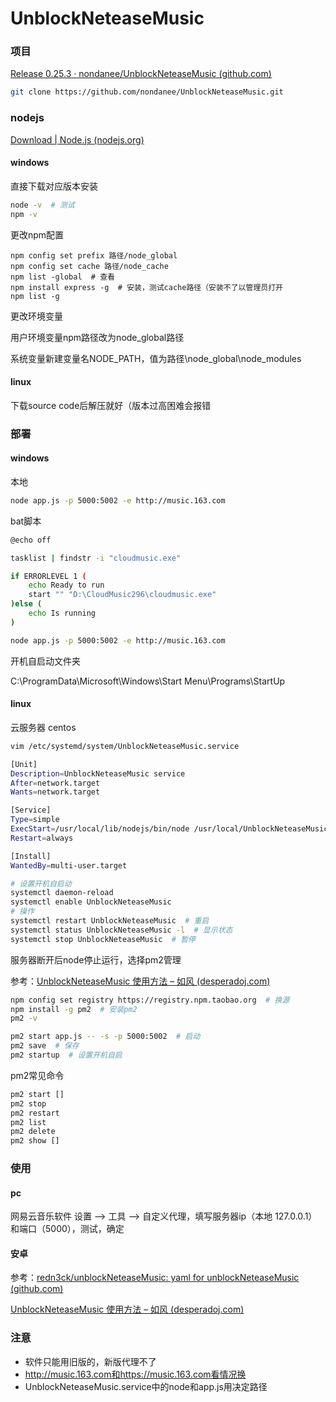 # UnblockNeteaseMusic


### 项目

[Release 0.25.3 · nondanee/UnblockNeteaseMusic (github.com)](https://github.com/nondanee/UnblockNeteaseMusic/releases/tag/v0.25.3)

```bash
git clone https://github.com/nondanee/UnblockNeteaseMusic.git
```

### nodejs

[Download | Node.js (nodejs.org)](https://nodejs.org/en/download/)

#### windows

直接下载对应版本安装

```bash
node -v  # 测试
npm -v
```

更改npm配置

```
npm config set prefix 路径/node_global
npm config set cache 路径/node_cache
npm list -global  # 查看
npm install express -g  # 安装，测试cache路径（安装不了以管理员打开
npm list -g
```

更改环境变量

用户环境变量npm路径改为node_global路径

系统变量新建变量名NODE_PATH，值为路径\node_global\node_modules

#### linux

下载source code后解压就好（版本过高困难会报错

### 部署

#### windows

本地

```bash
node app.js -p 5000:5002 -e http://music.163.com
```

bat脚本

```bash
@echo off

tasklist | findstr -i "cloudmusic.exe"

if ERRORLEVEL 1 (
	echo Ready to run
	start "" "D:\CloudMusic296\cloudmusic.exe"
)else (
	echo Is running
)

node app.js -p 5000:5002 -e http://music.163.com
```

开机自启动文件夹

C:\ProgramData\Microsoft\Windows\Start Menu\Programs\StartUp

#### linux

云服务器 centos

```bash
vim /etc/systemd/system/UnblockNeteaseMusic.service
```

```bash
[Unit]
Description=UnblockNeteaseMusic service
After=network.target
Wants=network.target

[Service]
Type=simple
ExecStart=/usr/local/lib/nodejs/bin/node /usr/local/UnblockNeteaseMusic-0.25.3/app.js -p 5000:5002 -e http://music.163.com -s
Restart=always

[Install]
WantedBy=multi-user.target
```

```bash
# 设置开机自启动
systemctl daemon-reload
systemctl enable UnblockNeteaseMusic
# 操作
systemctl restart UnblockNeteaseMusic  # 重启
systemctl status UnblockNeteaseMusic -l  # 显示状态
systemctl stop UnblockNeteaseMusic  # 暂停
```

服务器断开后node停止运行，选择pm2管理

参考：[UnblockNeteaseMusic 使用方法 – 如风 (desperadoj.com)](https://desperadoj.com/17.html)

```bash
npm config set registry https://registry.npm.taobao.org  # 换源
npm install -g pm2  # 安装pm2
pm2 -v
```

```bash
pm2 start app.js -- -s -p 5000:5002  # 启动
pm2 save  # 保存
pm2 startup  # 设置开机自启
```

pm2常见命令

```bash
pm2 start []
pm2 stop
pm2 restart
pm2 list
pm2 delete
pm2 show []
```



### 使用

#### pc

网易云音乐软件 设置 ——> 工具 ——> 自定义代理，填写服务器ip（本地 127.0.0.1）和端口（5000），测试，确定

#### 安卓

参考：[redn3ck/unblockNeteaseMusic: yaml for unblockNeteaseMusic (github.com)](https://github.com/redn3ck/unblockNeteaseMusic)

[UnblockNeteaseMusic 使用方法 – 如风 (desperadoj.com)](https://desperadoj.com/17.html)

### 注意

- 软件只能用旧版的，新版代理不了
- http://music.163.com和https://music.163.com看情况换
- UnblockNeteaseMusic.service中的node和app.js用决定路径
